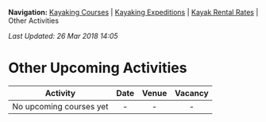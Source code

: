 **Navigation:** [Kayaking Courses](index) &#124; [Kayaking Expeditions](expedition) &#124; [Kayak Rental Rates](rental) &#124; Other Activities

_Last Updated: 26 Mar 2018 14:05_
# Other Upcoming Activities

Activity | Date | Venue | Vacancy
:---:|:---:|:---:|:---:
No upcoming courses yet|-|-|-

